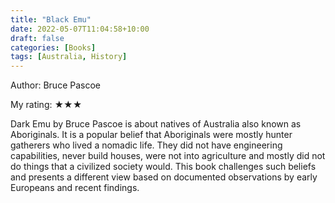 ```yaml
---
title: "Black Emu"
date: 2022-05-07T11:04:58+10:00
draft: false
categories: [Books]
tags: [Australia, History]
---
```


Author: Bruce Pascoe

My rating: ★★★

Dark Emu by Bruce Pascoe is about natives of Australia also known as Aboriginals. It is a popular belief that Aboriginals were mostly hunter gatherers who lived a nomadic life. They did not have engineering capabilities, never build houses, were not into agriculture and mostly did not do things that a civilized society would. This book challenges such beliefs and presents a different view based on documented observations by early Europeans and recent findings.
